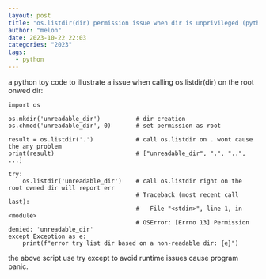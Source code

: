 ```yaml
---
layout: post
title: "os.listdir(dir) permission issue when dir is unprivileged (python, issue)"
author: "melon"
date: 2023-10-22 22:03
categories: "2023"
tags:
  - python
---
```


a python toy code to illustrate a issue when calling os.listdir(dir) on the root onwed dir:

```text
import os

os.mkdir('unreadable_dir')          # dir creation
os.chmod('unreadable_dir', 0)       # set permission as root

result = os.listdir('.')            # call os.listdir on . wont cause the any problem
print(result)                       # ["unreadable_dir", ".", "..", ...]

try:
    os.listdir('unreadable_dir')    # call os.listdir right on the root owned dir will report err
                                    # Traceback (most recent call last):
                                    #   File "<stdin>", line 1, in <module>
                                    # OSError: [Errno 13] Permission denied: 'unreadable_dir'
except Exception as e:
    print(f"error try list dir based on a non-readable dir: {e}")
```

the above script use try except to avoid runtime issues cause program panic.
